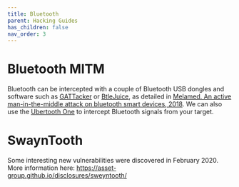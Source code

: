 ```yaml
---
title: Bluetooth
parent: Hacking Guides
has_children: false
nav_order: 3
---
```


# Bluetooth MITM

Bluetooth can be intercepted with a couple of Bluetooth USB dongles and software such as [GATTacker](https://github.com/securing/gattacker) or [BtleJuice](https://github.com/DigitalSecurity/btlejuice), as detailed in [Melamed. An active man-in-the-middle attack on bluetooth smart devices, 2018](https://www.researchgate.net/publication/322999675_An_active_man-in-the-middle_attack_on_bluetooth_smart_devices).
We can also use the [Ubertooth One](https://github.com/greatscottgadgets/ubertooth/wiki/Ubertooth-One) to intercept Bluetooth signals from your target.

# SwaynTooth

Some interesting new vulnerabilities were discovered in February 2020. More information here: https://asset-group.github.io/disclosures/sweyntooth/

